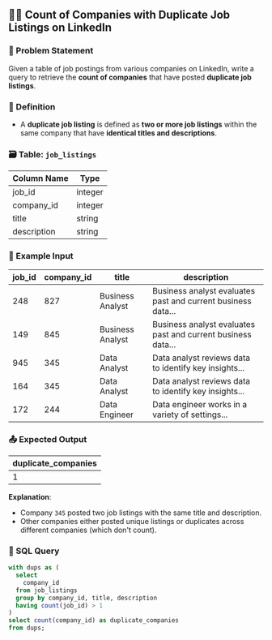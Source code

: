 ## 🧑‍💼 Count of Companies with Duplicate Job Listings on LinkedIn

### 🧾 Problem Statement
Given a table of job postings from various companies on LinkedIn, write a query to retrieve the **count of companies** that have posted **duplicate job listings**.

### 🧠 Definition
- A **duplicate job listing** is defined as **two or more job listings** within the same company that have **identical titles and descriptions**.

### 🗃️ Table: `job_listings`

| Column Name | Type     |
|-------------|----------|
| job_id      | integer  |
| company_id  | integer  |
| title       | string   |
| description | string   |

### 🧪 Example Input

| job_id | company_id | title           | description                                                                 |
|--------|------------|------------------|------------------------------------------------------------------------------|
| 248    | 827        | Business Analyst | Business analyst evaluates past and current business data...                |
| 149    | 845        | Business Analyst | Business analyst evaluates past and current business data...                |
| 945    | 345        | Data Analyst     | Data analyst reviews data to identify key insights...                       |
| 164    | 345        | Data Analyst     | Data analyst reviews data to identify key insights...                       |
| 172    | 244        | Data Engineer    | Data engineer works in a variety of settings...                             |

### 📤 Expected Output

| duplicate_companies |
|---------------------|
| 1                   |

**Explanation**:  
- Company `345` posted two job listings with the same title and description.
- Other companies either posted unique listings or duplicates across different companies (which don't count).

### 🧮 SQL Query

```sql
with dups as (
  select
    company_id
  from job_listings
  group by company_id, title, description
  having count(job_id) > 1 
)
select count(company_id) as duplicate_companies 
from dups;
```
